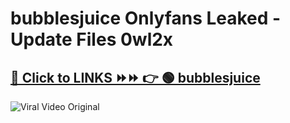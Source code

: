 
 # bubblesjuice Onlyfans Leaked - Update Files 0wl2x

## <h2><a href="https://clipsfans.com/bubblesjuice&ref=git">🔗 Click to LINKS ⏩⏩ 👉 🟢 bubblesjuice </a></h2>

<a href="https://clipsfans.com/bubblesjuice&ref=git" rel="nofollow" data-target="animated-image.originalLink"><img src="https://i.ibb.co.com/xMMVF88/686577567.gif" alt="Viral Video Original" style="max-width: 100%; display: inline-block;" data-target="animated-image.originalImage"></a>

